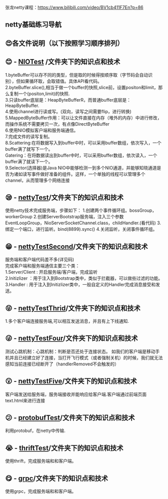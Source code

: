 张龙netty课程：https://www.bilibili.com/video/BV1cb411F7En?p=86
## netty基础练习导航
## :heart_eyes:各文件说明（以下按照学习顺序排列）
## :blush: - [NIOTest](https://github.com/ganxinming/nettyTest/tree/master/src/main/java/com/gan/NIOTest) /文件夹下的知识点和技术
1.byteBuffer可以存不同的类型，但是取的时候得按顺序取（字节码会自动识别），但如果循环取，会取错值。具体API看代码。  
2.byteBuffer.slice(),相当于做一个buffer的快照,slice前，设置positon和limit，那么复制一个(positon,limit)的快照.  
3.只读buffer底层是：HeapByteBufferR，而普通buffer底层是：HeapByteBuffer.  
4.使用channel进行读或写。(双向，读写之间需要flip，进行转换)  
5.MappedByteBuffer作用：可以让文件直接在内存（堆外的内存）中进行修改，而操作系统不需要拷贝一次，有点像DirectByteBuffer  
6.使用NIO模拟客户端和服务端通信。  
7.完成文件的读写复制。  
8.Scattering:在将数据写入到buffer中时，可以采用buffer数组，依次写入，一个buffer满了就写下一个。    
Gatering：在将数据读出到buffer中时，可以采用buffer数组，依次读入，一个buffer满了就读下一个。  
9.Selector(选择器)是Java NIO中能够检测一到多个NIO通道，并能够知晓通道是否为诸如读写事件做好准备的组件。这样，一个单独的线程可以管理多个channel，从而管理多个网络连接
## :sleepy: - [nettyTest](https://github.com/ganxinming/nettyTest/tree/master/src/main/java/com/gan/nettyTest)/文件夹下的知识点和技术
使用netty技术完成服务端，步骤如下：
1.创建两个事件循环组。bossGroup，workerGroup
2.创建ServerBootstrap服务端，注入三个参数EventLoopGroup，NioServerSocketChannel.class，childHandler.(看代码)
3.绑定一个端口，进行监听。bind(8899).sync()
4.关闭监听，关闭事件循环组。
## :grin: - [nettyTestSecond](https://github.com/ganxinming/nettyTest/tree/master/src/main/java/com/gan/nettyTestSecond)/文件夹下的知识点和技术
服务端和客户端代码差不多(详见码)  
完成客户端和服务端通信主要三个类：   
1.Server/Client  : 开启服务端/客户端，完成监听  
2.Initizlizer ：用于注入到Bootstrap类中，类似于拦截器，可以做些过滤的功能。  
3.Handler     : 用于注入到Initizlizer类中，一般自定义的Handler完成消息接受和发送。  
## :stuck_out_tongue_closed_eyes: - [nettyTestThrid](https://github.com/ganxinming/nettyTest/tree/master/src/main/java/com/gan/nettyTestThrid)/文件夹下的知识点和技术
1.多个客户端连接服务端,可以相互发送消息，并且有上下线通知.
## :stuck_out_tongue_winking_eye:  - [nettyTestFour](https://github.com/ganxinming/nettyTest/tree/master/src/main/java/com/gan/nettyTestFour)/文件夹下的知识点和技术
测试心跳机制：心跳机制：判断是否还处于连接状态。
如我们的客户端是移动手机并且已经建立好了连接，当打开飞行模式（或者强制关机）的时候，我们就无法感知当前连接已经断开了（handlerRemoved不会触发的）
## :open_mouth: - [nettyTestFive](https://github.com/ganxinming/nettyTest/tree/master/src/main/java/com/gan/nettyTestFive)/文件夹下的知识点和技术
客户端发送给服务端，服务端接收并能响应给客户端.客户端通过前端页面text.html来进行连接
## :confused:  - [protobufTest](https://github.com/ganxinming/nettyTest/tree/master/src/main/java/com/gan/protobufTest)/文件夹下的知识点和技术
利用protobuf，在netty中传输.
## :sob: - [thriftTest](https://github.com/ganxinming/nettyTest/tree/master/src/main/java/com/gan/thriftTest)/文件夹下的知识点和技术
使用thrift，完成服务端和和客户端。
## :yum: - [grpc](https://github.com/ganxinming/nettyTest/tree/master/src/main/java/com/gan/grpc)/文件夹下的知识点和技术
使用grpc，完成服务端和和客户端。
